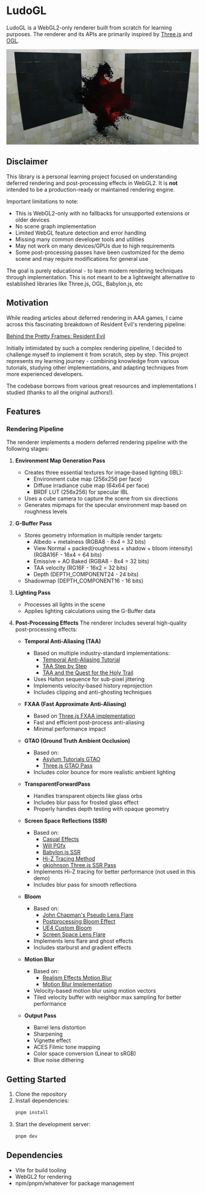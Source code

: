 # LudoGL

LudoGL is a WebGL2-only renderer built from scratch for learning purposes.
The renderer and its APIs are primarily inspired by [Three.js](https://threejs.org/) and [OGL](https://github.com/oframe/ogl).

![LudoGL Screenshot](/LudoGL.jpg)

## Disclaimer

This library is a personal learning project focused on understanding deferred rendering and post-processing effects in WebGL2. It is **not** intended to be a production-ready or maintained rendering engine.

Important limitations to note:

- This is WebGL2-only with no fallbacks for unsupported extensions or older devices
- No scene graph implementation
- Limited WebGL feature detection and error handling
- Missing many common developer tools and utilities
- May not work on many devices/GPUs due to high requirements
- Some post-processing passes have been customized for the demo scene and may require modifications for general use

The goal is purely educational - to learn modern rendering techniques through implementation. This is not meant to be a lightweight alternative to established libraries like Three.js, OGL, Babylon.js, etc

## Motivation

While reading articles about deferred rendering in AAA games, I came across this fascinating breakdown of Resident Evil's rendering pipeline:

[Behind the Pretty Frames: Resident Evil](https://mamoniem.com/behind-the-pretty-frames-resident-evil/)

Initially intimidated by such a complex rendering pipeline, I decided to challenge myself to implement it from scratch, step by step. This project represents my learning journey - combining knowledge from various tutorials, studying other implementations, and adapting techniques from more experienced developers.

The codebase borrows from various great resources and implementations I studied (thanks to all the original authors!).

## Features

### Rendering Pipeline

The renderer implements a modern deferred rendering pipeline with the following stages:

1. **Environment Map Generation Pass**

    - Creates three essential textures for image-based lighting (IBL):
        - Environment cube map (256x256 per face)
        - Diffuse irradiance cube map (64x64 per face)
        - BRDF LUT (256x256) for specular IBL
    - Uses a cube camera to capture the scene from six directions
    - Generates mipmaps for the specular environment map based on roughness levels

2. **G-Buffer Pass**

    - Stores geometry information in multiple render targets:
        - Albedo + metalness (RGBA8 - 8x4 = 32 bits)
        - View Normal + packed(roughness + shadow + bloom intensity) (RGBA16F - 16x4 = 64 bits)
        - Emissive + AO Baked (RGBA8 - 8x4 = 32 bits)
        - TAA velocity (RG16F - 16x2 = 32 bits)
        - Depth (DEPTH_COMPONENT24 - 24 bits)

    * Shadowmap (DEPTH_COMPONENT16 - 16 bits)

3. **Lighting Pass**

    - Processes all lights in the scene
    - Applies lighting calculations using the G-Buffer data

4. **Post-Processing Effects**
   The renderer includes several high-quality post-processing effects:

    - **Temporal Anti-Aliasing (TAA)**

        - Based on multiple industry-standard implementations:
            - [Temporal Anti-Aliasing Tutorial](https://sugulee.wordpress.com/2021/06/21/temporal-anti-aliasingtaa-tutorial/)
            - [TAA Step by Step](https://ziyadbarakat.wordpress.com/2020/07/28/temporal-anti-aliasing-step-by-step/)
            - [TAA and the Quest for the Holy Trail](https://www.elopezr.com/temporal-aa-and-the-quest-for-the-holy-trail/)
        - Uses Halton sequence for sub-pixel jittering
        - Implements velocity-based history reprojection
        - Includes clipping and anti-ghosting techniques

    - **FXAA (Fast Approximate Anti-Aliasing)**

        - Based on [Three.js FXAA implementation](https://github.com/mrdoob/three.js/blob/dev/examples/jsm/shaders/FXAAShader.js)
        - Fast and efficient post-process anti-aliasing
        - Minimal performance impact

    - **GTAO (Ground Truth Ambient Occlusion)**

        - Based on:
            - [Asylum Tutorials GTAO](https://github.com/asylum2010/Asylum_Tutorials/blob/master/ShaderTutors/54_GTAO/)
            - [Three.js GTAO Pass](https://github.com/gkjohnson/threejs-sandbox/tree/master/gtaoPass)
        - Includes color bounce for more realistic ambient lighting

    - **TransparentForwardPass**

        - Handles transparent objects like glass orbs
        - Includes blur pass for frosted glass effect
        - Properly handles depth testing with opaque geometry

    - **Screen Space Reflections (SSR)**

        - Based on:
            - [Casual Effects](https://casual-effects.blogspot.com/2014/08/screen-space-ray-tracing.html)
            - [Will PGfx](https://willpgfx.com/2015/07/screen-space-glossy-reflections/)
            - [Babylon.js SSR](https://github.com/BabylonJS/Babylon.js/blob/7aee9a791e1427deab6e83a339d1594171fa62cf/packages/dev/core/src/Shaders/screenSpaceReflection2.fragment.fx#L55)
            - [Hi-Z Tracing Method](https://sugulee.wordpress.com/2021/01/19/screen-space-reflections-implementation-and-optimization-part-2-hi-z-tracing-method/)
            - [gkjohnson Three.js SSR Pass](https://github.com/gkjohnson/threejs-sandbox/tree/a355ac0fb9212ba13a4dd01b804d45f21d72c289/screenSpaceReflectionsPass)
        - Implements Hi-Z tracing for better performance (not used in this demo)
        - Includes blur pass for smooth reflections

    - **Bloom**

        - Based on:
            - [John Chapman's Pseudo Lens Flare](https://john-chapman.github.io/2017/11/05/pseudo-lens-flare.html)
            - [Postprocessing Bloom Effect](https://github.com/pmndrs/postprocessing/blob/fc9ed867f2b0f954e5329545e6c58b1a60f399f0/src/effects/BloomEffect.js)
            - [UE4 Custom Bloom](https://www.froyok.fr/blog/2021-12-ue4-custom-bloom/)
            - [Screen Space Lens Flare](https://github.com/JamShan/GfxSamples/tree/master/data/LensFlare_ScreenSpace)
        - Implements lens flare and ghost effects
        - Includes starburst and gradient effects

    - **Motion Blur**

        - Based on:
            - [Realism Effects Motion Blur](https://github.com/0beqz/realism-effects/tree/main/src/motion-blur)
            - [Motion Blur Implementation](https://aminaliari.github.io/posts/motionblur/)
        - Velocity-based motion blur using motion vectors
        - Tiled velocity buffer with neighbor max sampling for better performance

    - **Output Pass**
        - Barrel lens distortion
        - Sharpening
        - Vignette effect
        - ACES Filmic tone mapping
        - Color space conversion (Linear to sRGB)
        - Blue noise dithering

## Getting Started

1. Clone the repository
2. Install dependencies:
    ```bash
    pnpm install
    ```
3. Start the development server:
    ```bash
    pnpm dev
    ```

## Dependencies

- Vite for build tooling
- WebGL2 for rendering
- npm/pnpm/whatever for package management
